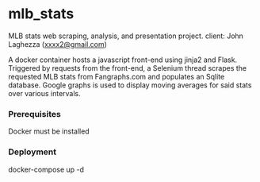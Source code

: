 # mlb_stats

MLB stats web scraping, analysis, and presentation project. client: John Laghezza (xxxx2@gmail.com)

A docker container hosts a javascript front-end using jinja2 and Flask. Triggered by requests from the front-end, a Selenium thread scrapes the requested MLB stats from Fangraphs.com and populates an Sqlite database. Google graphs is used to display moving averages for said stats over various intervals.

### Prerequisites
Docker must be installed

### Deployment
docker-compose up -d
